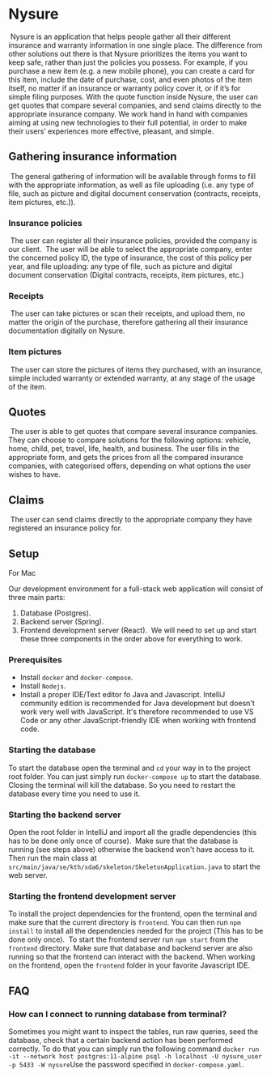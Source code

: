 # Nysure
​
Nysure is an application that helps people gather all their different insurance and warranty information in one single place. The difference from other solutions out there is that Nysure prioritizes the items you want to keep safe, rather than just the policies you possess. For example, if you purchase a new item (e.g. a new mobile phone), you can create a card for this item, include the date of purchase, cost, and even photos of the item itself, no matter if an insurance or warranty policy cover it, or if it’s for simple filing purposes. With the quote function inside Nysure, the user can get quotes that compare several companies, and send claims directly to the appropriate insurance company. We work hand in hand with companies aiming at using new technologies to their full potential, in order to make their users’ experiences more effective, pleasant, and simple.
​
## Gathering insurance information
​
The general gathering of information will be available through forms to fill with the appropriate information, as well as file uploading (i.e. any type of file, such as picture and digital document conservation (contracts, receipts, item pictures, etc.)).
​
### Insurance policies
​
The user can register all their insurance policies, provided the company is our client.
​
The user will be able to select the appropriate company, enter the concerned policy ID, the type of insurance, the cost of this policy per year, and file uploading: any type of file, such as picture and digital document conservation (Digital contracts, receipts, item pictures, etc.)
​
### Receipts
​
The user can take pictures or scan their receipts, and upload them, no matter the origin of the purchase, therefore gathering all their insurance documentation digitally on Nysure.
​
### Item pictures
​
The user can store the pictures of items they purchased, with an insurance, simple included warranty or extended warranty, at any stage of the usage of the item.
​
## Quotes
​
The user is able to get quotes that compare several insurance companies.
​
They can choose to compare solutions for the following options: vehicle, home, child, pet, travel, life, health, and business.
​
The user fills in the appropriate form, and gets the prices from all the compared insurance companies, with categorised offers, depending on what options the user wishes to have.
​
## Claims
​
The user can send claims directly to the appropriate company they have registered an insurance policy for.
​
​
## Setup
For Mac

Our development environment for a full-stack web application will consist of three main parts:
​
1. Database (Postgres).
2. Backend server (Spring).
3. Frontend development server (React).
​
We will need to set up and start these three components in the order above for everything to work.
​
### Prerequisites
- Install `docker` and `docker-compose`.
- Install `Nodejs`.
- Install a proper IDE/Text editor fo Java and Javascript. IntelliJ community edition is recommended for Java development but doesn't work very well with JavaScript. It's therefore recommended to use VS Code or any other JavaScript-friendly IDE when working with frontend code.
​
### Starting the database
To start the database open the terminal and `cd` your way in to the project root folder. You can just simply run
`docker-compose up` to start the database. Closing the terminal will kill the database. So you need to restart the database every time you need to use it.
​
### Starting the backend server
Open the root folder in IntelliJ and import all the gradle dependencies (this has to be done only once of course).
​
Make sure that the database is running (see steps above) otherwise the backend won't have access to it. Then run the main class at `src/main/java/se/kth/sda6/skeleton/SkeletonApplication.java` to start the web server.
​
### Starting the frontend development server
To install the project dependencies for the frontend, open the terminal and make sure that the current directory is `frontend`. You can then run `npm install` to install all the dependencies needed for the project (This has to be done only once).
​
To start the frontend server run `npm start` from the `frontend` directory. Make sure that database and backend server are also running so that the frontend can interact with the backend.
When working on the frontend, open the `frontend` folder in your favorite Javascript IDE.
​
## FAQ
### How can I connect to running database from terminal?
Sometimes you might want to inspect the tables, run raw queries, seed the database, check that a certain backend action has been performed correctly. To do that you can simply run the following command
​
 `docker run -it --network host postgres:11-alpine psql -h localhost -U nysure_user -p 5433 -W nysure`
​
 Use the password specified in `docker-compose.yaml`.
